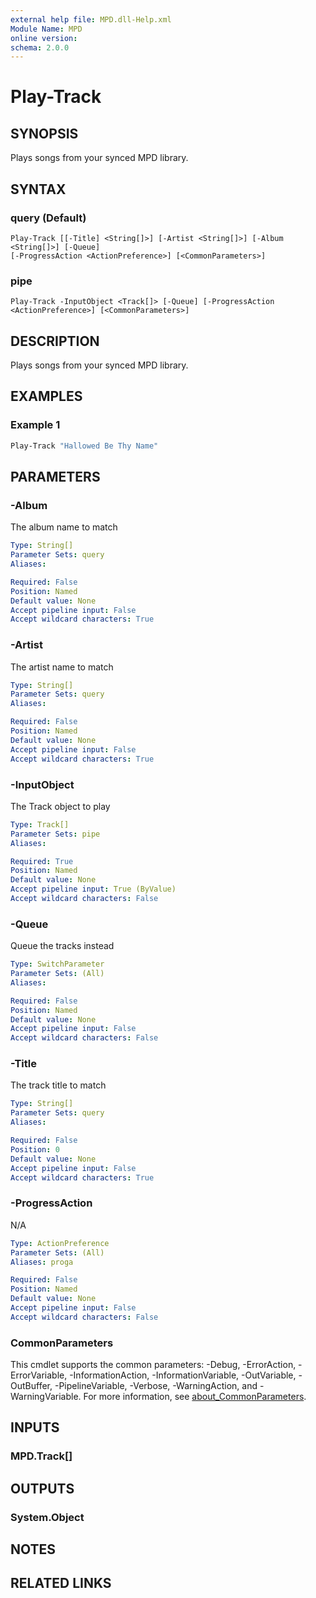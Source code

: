 ```yaml
---
external help file: MPD.dll-Help.xml
Module Name: MPD
online version:
schema: 2.0.0
---
```


# Play-Track

## SYNOPSIS
Plays songs from your synced MPD library.

## SYNTAX

### query (Default)
```
Play-Track [[-Title] <String[]>] [-Artist <String[]>] [-Album <String[]>] [-Queue]
[-ProgressAction <ActionPreference>] [<CommonParameters>]
```

### pipe
```
Play-Track -InputObject <Track[]> [-Queue] [-ProgressAction <ActionPreference>] [<CommonParameters>]
```

## DESCRIPTION
Plays songs from your synced MPD library.

## EXAMPLES

### Example 1
```powershell
Play-Track "Hallowed Be Thy Name"
```


## PARAMETERS

### -Album
The album name to match

```yaml
Type: String[]
Parameter Sets: query
Aliases:

Required: False
Position: Named
Default value: None
Accept pipeline input: False
Accept wildcard characters: True
```

### -Artist
The artist name to match

```yaml
Type: String[]
Parameter Sets: query
Aliases:

Required: False
Position: Named
Default value: None
Accept pipeline input: False
Accept wildcard characters: True
```

### -InputObject
The Track object to play

```yaml
Type: Track[]
Parameter Sets: pipe
Aliases:

Required: True
Position: Named
Default value: None
Accept pipeline input: True (ByValue)
Accept wildcard characters: False
```

### -Queue
Queue the tracks instead

```yaml
Type: SwitchParameter
Parameter Sets: (All)
Aliases:

Required: False
Position: Named
Default value: None
Accept pipeline input: False
Accept wildcard characters: False
```

### -Title
The track title to match

```yaml
Type: String[]
Parameter Sets: query
Aliases:

Required: False
Position: 0
Default value: None
Accept pipeline input: False
Accept wildcard characters: True
```

### -ProgressAction
N/A

```yaml
Type: ActionPreference
Parameter Sets: (All)
Aliases: proga

Required: False
Position: Named
Default value: None
Accept pipeline input: False
Accept wildcard characters: False
```

### CommonParameters
This cmdlet supports the common parameters: -Debug, -ErrorAction, -ErrorVariable, -InformationAction, -InformationVariable, -OutVariable, -OutBuffer, -PipelineVariable, -Verbose, -WarningAction, and -WarningVariable. For more information, see [about_CommonParameters](http://go.microsoft.com/fwlink/?LinkID=113216).

## INPUTS

### MPD.Track[]

## OUTPUTS

### System.Object
## NOTES

## RELATED LINKS
